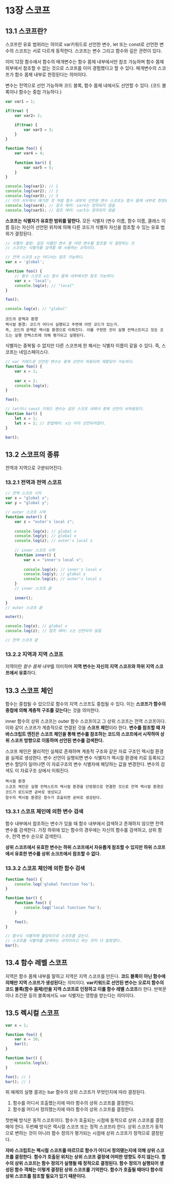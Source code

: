 # 13장 스코프

## 13.1 스코프란?

스코프란  유효 범위라는 의미로 var키워드로 선언한 변수, let 또는 const로 선언한 변수의 스코프는 서로 다르게 동작한다.
스코프는 변수 그리고 함수와 깊은 관련이 있다.

이미 12장 함수에서 함수의 매개변수는 함수 몸체 내부에서만 참조 가능하며 함수 몸체 외부에서 참조할 수 없는 것으로 스코프를 이미 경험했다고 할 수 있다.
매개변수의 스코프가 함수 몸체 내부로 한정된다는 의미이다.

변수는 전역으로 선언 가능하며 코드 블록, 함수 몸체 내에서도 선언할 수 있다. (코드 블록이나 함수는 중첩 가능하다.)

```javascript
var var1 = 1;

if(true) {
	var var2= 2;

	if(true) {
		var var3 = 3;
	}
}

function foo() {
	var var4 = 4;
	
	function bar() {
		var var5 = 5;
	}
}

console.log(var1); // 1
console.log(var2); // 2
console.log(var3); // 3
// 이미 서두에서 얘기한 것 처럼 함수 내부의 선언된 변수 스코프는 함수 몸체 내부로 한정된다.
console.log(var4); // 참조 에러: var4는 정의되지 않음
console.log(var5); // 참조 에러: var5는 정의되지 않음
```

**스코프는 식별자가 유효한 범위를 말한다.**
모든 식별자 (변수 이름, 함수 이름, 클래스 이름 등)는 자신이 선언된 위치에 의해 다른 코드가 식별자 자신을 참조할 수 있는 유효 범위가 결정된다.

```javascript
// 식별자 결정: 같은 이름인 변수 중 어떤 변수를 참조할 지 결정하는 것
// 스코프는 식별자를 검색할 때 사용하는 규칙이다.

// 전역 스코프 x는 어디서는 참조 가능하다.
var x = 'global';

function foo() {
	// 함수 스코프 x는 함수 몸체 내부에서만 참조 가능하다.
	var x = 'local';
	console.log(x); // "local"
}

foo();

console.log(x); // "global"
```

	코드의 문맥과 환경
	렉시컬 환경: 코드가 어디서 실행되고 주변에 어떤 코드가 있는가.
	즉, 코드의 문맥은 렉시컬 환경으로 이뤄진다. 이를 구현한 것이 실행 컨텍스트이고 모든 코드는 실행 컨텍스트에 의해 평가되고 실행된다.
	
식별자는 중복될 수 없지만 다른 스코프에 한 해서는 식별자 이름이 같을 수 있다.
즉, 스코프는 네임스페이스다.

```javascript
// var 키워드로 선언된 변수는 중복 선언이 허용되며 재할당이 가능하다.
function foo() {
	var x = 1;
	
	var x = 2;
	console.log(x);
}

foo();

// let이나 const 키워드 변수는 같은 스코프 내에서 중복 선언이 비허용된다.
function bar() {
	let x = 1;
	let x = 2; // 문법에러: x는 이미 선언되어졌다.
}

bar();
```

## 13.2 스코프의 종류

전역과 지역으로 구분되어진다.

### 13.2.1 전역과 전역 스코프
```javascript
// 전역 스코프 시작
var x = "global x";
var y = "global y";

// outer 스코프 시작
function outer() {
	var z = "outer's local z";
	
	console.log(x); // global x
	console.log(y); // global x
	console.log(z); // outer's local z
	
	// inner 스코프 시작
	function inner() {
		var x = "inner's local x";
		
		console.log(x); // inner's local x
		console.log(y); // global y
		console.log(z); // outer's local z
	}
	// inner 스코프 끝
	
	inner();
}
// outer 스코프 끝

outer();

console.log(x); // global x
console.log(z); // 참조 에러: z는 선언되지 않음

// 전역 스코프 끝
```

### 13.2.2 지역과 지역 스코프

지역이란 *함수 몸체 내부*를 의미하며 **지역 변수는 자신의 지역 스코프와 하위 지역 스코프에서 유효**하다.

## 13.3 스코프 체인

함수는 중첩될 수 있으므로 함수의 지역 스코프도 중첩될 수 있다. 이는 **스코프가 함수의 중첩에 의해 계층적 구조를 갖는다**는 것을 의미한다.

inner 함수의 상위 스코프는 outer 함수 스코프이고 그 상위 스코프는 전역 스코프이다. 이와 같이 스코프가 계층적으로 연결된 것을 **스코프 체인**이라 한다.
**변수를 참조할 때 자바스크립트 엔진은 스코프 체인을 통해 변수를 참조하는 코드의 스코프에서 시작하여 상위 스코프 방향으로 이동하며 선언된 변수를 검색한다.**

스코프 체인은 물리적인 실체로 존재하며 계층적 구조와 같은 자료 구조인 렉시컬 환경을 실제로 생성한다.
변수 선언이 실행되면 변수 식별자가 렉시컬 환경에 키로 등록되고 변수 할당이 일어나면 이 자료구조의 변수 식별자에 해당하는 값을 변경한다. 변수의 검색도 이 자료구조 상에서 이뤄진다.

	렉시컬 환경
	스코프 체인은 실행 컨텍스트의 렉시컬 환경을 단방향으로 연결한 것으로 전역 렉시컬 환경은 코드가 로드되면 곧바로 생성되고
	함수의 렉시컬 환경은 함수가 호출되면 곧바로 생성된다.
	
### 13.3.1 스코프 체인에 의한 변수 검색

함수 내부에서 참조하는 변수가 있을 때 함수 내부에서 검색하고 존재하지 않으면 전역 변수를 검색한다.
가장 하위에 있는 함수의 경우에는 자신의 함수를 검색하고, 상위 함수, 전역 변수 순으로 검색한다.

**상위 스코프에서 유효한 변수는 하위 스코프에서 자유롭게 참조할 수 있지만 하위 스코프에서 유효한 변수를 상위 소크프에서 참조할 수 없다.**

### 13.3.2 스코프 체인에 의한 함수 검색

```javascript
function foo() {
	console.log('global function foo');
}

function bar() {
	function foo() {
		console.log('local function foo');
	}
	
	foo(); 
}

// 함수도 식별자에 할당되므로 스코프를 갖는다.
// 스코프를 식별자를 검색하는 규치이라고 하는 것이 더 알맞겠다.
bar();
```

## 13.4 함수 레벨 스코프

지역은 함수 몸체 내부를 말하고 지역은 지역 스코프를 만든다.
**코드 블록이 아닌 함수에 의해만 지역 스코프가 생성된다**는 의미이다.
**var키워드로 선언된 변수는 오로지 함수의 코드 블록(함수 몸체)만을 지역 스코프로 인정하고 이를 함수 레벨 스코프**라 한다.
반복문이나 조건문 등의 블록에서도 var 식별자는 영향을 받는다는 의미이다.

## 13.5 렉시컬 스코프

```javascript
var x = 1;

function foo() {
	var x = 10;
	bar();
}

function bar() {
	console.log(x);
}

foo(); // 1
bar(); // 1
```

위 예제의 실행 결과는 bar 함수의 상위 스코프가 무엇인지에 따라 결정된다.

1. 함수를 어디서 호출했는지에 따라 함수의 상위 스코프를 결정한다.
2. 함수를 어디서 정의했는지에 따라 함수의 상위 스코프를 결정한다.

첫번째 방식은 동적 스코프이다. 함수가 호출되는 시점에 동적으로 상위 스코프를 결정해야 한다.
두번째 방식은 렉시컬 스코프 또는 정적 스코프라 한다. 상위 스코프가 동적으로 변하는 것이 아니라 함수 정의가 평가되는 시점에 상위 스코프가 정적으로 결정된다.

**자바 스크립트는 렉시컬 스코프를 따르므로 함수가 어디서 정의됐는지에 의해 상위 스코프를 결정한다.**
**함수가 호출된 위치는 상위 스코프 결정에 어떠한 영향도 주지 않는다.**
**함수의 상위 스코프는 함수 정의가 실행될 때 정적으로 결정된다. 함수 정의가 실행되어 생성된 함수 객체는 이렇게 결정된 상위 스코프를 기억한다. 함수가 호출될 때마다 함수의 상위 스코프를 참조할 필요가 있기 때문이다.**
